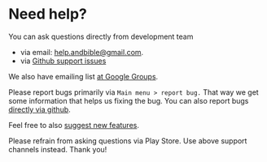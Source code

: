 # Need help? 

You can ask questions directly from development team

- via email: help.andbible@gmail.com.
- via [Github support issues](https://github.com/AndBible/and-bible/issues/new/choose)

We also have emailing list [at Google Groups](https://groups.google.com/g/and-bible).

Please report bugs primarily via `Main menu > report bug.` That way we get some information that helps us
fixing the bug. You can also report bugs [directly via github](https://github.com/AndBible/and-bible/issues/new/choose).

Feel free to also [suggest new features](https://github.com/AndBible/and-bible/issues/new/choose).

Please refrain from asking questions via Play Store. Use above support channels instead. Thank you!